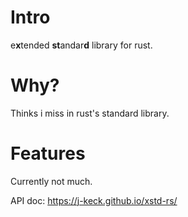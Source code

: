 # Intro

e**x**tended **st**andar**d** library for rust.

# Why?

Thinks i miss in rust's standard library.

# Features

Currently not much.

API doc: https://j-keck.github.io/xstd-rs/
